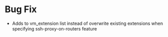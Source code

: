 # Bug Fix

* Adds to vm_extension list instead of overwrite existing extensions when specifying ssh-proxy-on-routers feature

